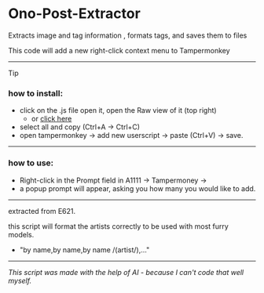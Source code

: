 # Ono-Post-Extractor
Extracts image and tag information , formats tags, and saves them to files

This code will add a new right-click context menu to Tampermonkey

--------------------------------
> [!TIP]
> ### how to install:
> - click on the .js file open it, open the Raw view of it (top right)
>   - or [click here]([https://raw.githubusercontent.com/CryDotCom/Random-E621-Artist-A1111/master/R-Artists.js](https://github.com/CryDotCom/Ono-Post-Extractor/raw/main/Extractor_e621.js))
> - select all and copy (Ctrl+A -> Ctrl+C)
> - open tampermonkey -> add new userscript -> paste (Ctrl+V) -> save.
--------------------------------
### how to use:
- Right-click in the Prompt field in A1111 -> Tampermoney -> 
- a popup prompt will appear, asking you how many you would like to add.

--------------------------------

extracted from E621. 

this script will format the artists correctly to be used with most furry models.
- "by name,by name,by name /(artist/),..."

--------------------------------

_This script was made with the help of AI - because I can't code that well myself._


